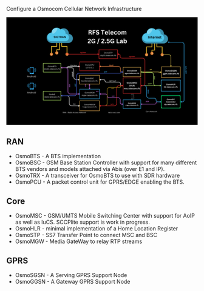 Configure a Osmocom Cellular Network Infrastructure




![image](img/RFS_Telecom_Lab.png)




## RAN

- OsmoBTS - A BTS implementation
- OsmoBSC - GSM Base Station Controller with support for many different BTS vendors and models attached via Abis (over E1 and IP).
- OsmoTRX - A transceiver for OsmoBTS to use with SDR hardware
- OsmoPCU - A packet control unit for GPRS/EDGE enabling the BTS.


## Core
- OsmoMSC - GSM/UMTS Mobile Switching Center with support for AoIP as well as IuCS. SCCPlite support is work in progress.
- OsmoHLR - minimal implementation of a Home Location Register
- OsmoSTP - SS7 Transfer Point to connect MSC and BSC
- OsmoMGW - Media GateWay to relay RTP streams


## GPRS

- OsmoSGSN - A Serving GPRS Support Node
- OsmoGGSN - A Gateway GPRS Support Node

